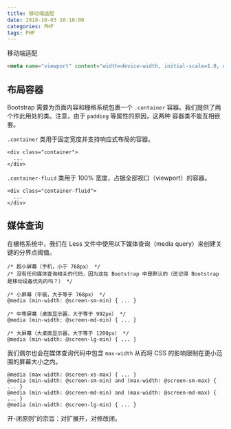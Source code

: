 ```yaml
---
title: 移动端适配
date: 2018-10-03 10:10:00
categories: PHP
tags: PHP
---
```

移动端适配

```html
<meta name="viewport" content="width=device-width, initial-scale=1.0, user-scalable=0, minimum-scale=1.0, maximum-scale=1.0">
```

## 布局容器

Bootstrap 需要为页面内容和栅格系统包裹一个 `.container` 容器。我们提供了两个作此用处的类。注意，由于 `padding` 等属性的原因，这两种 容器类不能互相嵌套。

`.container` 类用于固定宽度并支持响应式布局的容器。

```
<div class="container">
  ...
</div>
```

`.container-fluid` 类用于 100% 宽度，占据全部视口（viewport）的容器。

```
<div class="container-fluid">
  ...
</div>
```

## 媒体查询

在栅格系统中，我们在 Less 文件中使用以下媒体查询（media query）来创建关键的分界点阈值。

```
/* 超小屏幕（手机，小于 768px） */
/* 没有任何媒体查询相关的代码，因为这在 Bootstrap 中是默认的（还记得 Bootstrap 是移动设备优先的吗？） */

/* 小屏幕（平板，大于等于 768px） */
@media (min-width: @screen-sm-min) { ... }

/* 中等屏幕（桌面显示器，大于等于 992px） */
@media (min-width: @screen-md-min) { ... }

/* 大屏幕（大桌面显示器，大于等于 1200px） */
@media (min-width: @screen-lg-min) { ... }
```

我们偶尔也会在媒体查询代码中包含 `max-width` 从而将 CSS 的影响限制在更小范围的屏幕大小之内。

```
@media (max-width: @screen-xs-max) { ... }
@media (min-width: @screen-sm-min) and (max-width: @screen-sm-max) { ... }
@media (min-width: @screen-md-min) and (max-width: @screen-md-max) { ... }
@media (min-width: @screen-lg-min) { ... }
```

开-闭原则”的宗旨：对扩展开，对修改闭。 